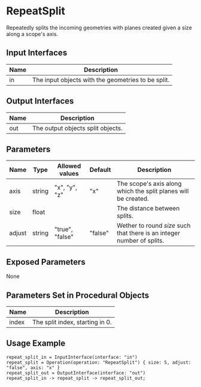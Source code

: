 # RepeatSplit

Repeatedly splits the incoming geometries with planes created given a size
along a scope's axis.

## Input Interfaces

| Name | Description                                        |
|------|----------------------------------------------------|
| in   | The input objects with the geometries to be split. |

## Output Interfaces

| Name | Description                       |
|------|-----------------------------------|
| out  | The output objects split objects. |

## Parameters

| Name   | Type   | Allowed values  | Default | Description                                                            |
|--------|--------|-----------------|---------|------------------------------------------------------------------------|
| axis   | string | "x", "y", "z"   | "x"     | The scope's axis along which the split planes will be created.         |
| size   | float  |                 |         | The distance between splits.                                           |
| adjust | string | "true", "false" | "false" | Wether to round *size* such that there is an integer number of splits. |

## Exposed Parameters

None

## Parameters Set in Procedural Objects

| Name  | Description                     |
|-------|---------------------------------|
| index | The split index, starting in 0. |

## Usage Example

```
repeat_split_in = InputInterface(interface: "in")
repeat_split = Operation(operation: "RepeatSplit") { size: 5, adjust: "false", axis: "x" }
repeat_split_out = OutputInterface(interface: "out")
repeat_split_in -> repeat_split -> repeat_split_out;
```

